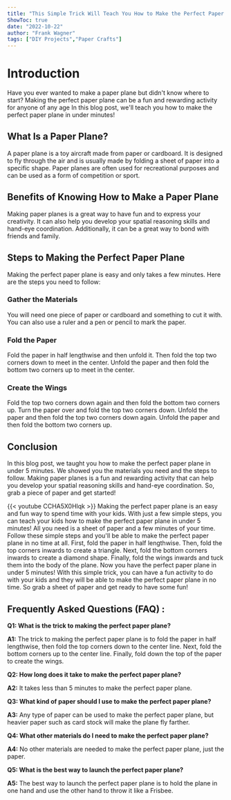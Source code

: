```yaml
---
title: "This Simple Trick Will Teach You How to Make the Perfect Paper Plane in Under 5 Minutes!"
ShowToc: true 
date: "2022-10-22"
author: "Frank Wagner" 
tags: ["DIY Projects","Paper Crafts"]
---
```

# Introduction

Have you ever wanted to make a paper plane but didn't know where to start? Making the perfect paper plane can be a fun and rewarding activity for anyone of any age In this blog post, we'll teach you how to make the perfect paper plane in under  minutes!

## What Is a Paper Plane?

A paper plane is a toy aircraft made from paper or cardboard. It is designed to fly through the air and is usually made by folding a sheet of paper into a specific shape. Paper planes are often used for recreational purposes and can be used as a form of competition or sport.

## Benefits of Knowing How to Make a Paper Plane

Making paper planes is a great way to have fun and to express your creativity. It can also help you develop your spatial reasoning skills and hand-eye coordination. Additionally, it can be a great way to bond with friends and family.

## Steps to Making the Perfect Paper Plane

Making the perfect paper plane is easy and only takes a few minutes. Here are the steps you need to follow:

### Gather the Materials

You will need one piece of paper or cardboard and something to cut it with. You can also use a ruler and a pen or pencil to mark the paper.

### Fold the Paper

Fold the paper in half lengthwise and then unfold it. Then fold the top two corners down to meet in the center. Unfold the paper and then fold the bottom two corners up to meet in the center.

### Create the Wings

Fold the top two corners down again and then fold the bottom two corners up. Turn the paper over and fold the top two corners down. Unfold the paper and then fold the top two corners down again. Unfold the paper and then fold the bottom two corners up.

## Conclusion

In this blog post, we taught you how to make the perfect paper plane in under 5 minutes. We showed you the materials you need and the steps to follow. Making paper planes is a fun and rewarding activity that can help you develop your spatial reasoning skills and hand-eye coordination. So, grab a piece of paper and get started!

{{< youtube CCHA5X0Hlqk >}} 
Making the perfect paper plane is an easy and fun way to spend time with your kids. With just a few simple steps, you can teach your kids how to make the perfect paper plane in under 5 minutes! All you need is a sheet of paper and a few minutes of your time. Follow these simple steps and you'll be able to make the perfect paper plane in no time at all. First, fold the paper in half lengthwise. Then, fold the top corners inwards to create a triangle. Next, fold the bottom corners inwards to create a diamond shape. Finally, fold the wings inwards and tuck them into the body of the plane. Now you have the perfect paper plane in under 5 minutes! With this simple trick, you can have a fun activity to do with your kids and they will be able to make the perfect paper plane in no time. So grab a sheet of paper and get ready to have some fun!

## Frequently Asked Questions (FAQ) :
**Q1: What is the trick to making the perfect paper plane?**

**A1:** The trick to making the perfect paper plane is to fold the paper in half lengthwise, then fold the top corners down to the center line. Next, fold the bottom corners up to the center line. Finally, fold down the top of the paper to create the wings.

**Q2: How long does it take to make the perfect paper plane?**

**A2:** It takes less than 5 minutes to make the perfect paper plane.

**Q3: What kind of paper should I use to make the perfect paper plane?**

**A3:** Any type of paper can be used to make the perfect paper plane, but heavier paper such as card stock will make the plane fly farther.

**Q4: What other materials do I need to make the perfect paper plane?**

**A4:** No other materials are needed to make the perfect paper plane, just the paper.

**Q5: What is the best way to launch the perfect paper plane?**

**A5:** The best way to launch the perfect paper plane is to hold the plane in one hand and use the other hand to throw it like a Frisbee.



